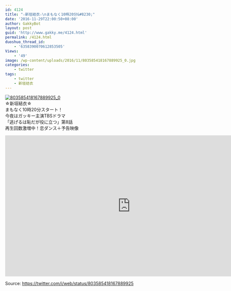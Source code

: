 ```yaml
---
id: 4124
title: "☆新垣結衣☆\nまもなく10時20分&#8230;"
date: '2016-11-29T22:00:50+08:00'
author: GakkyBot
layout: post
guid: 'http://www.gakky.me/4124.html'
permalink: /4124.html
duoshuo_thread_id:
    - '6358390070612853505'
Views:
    - '49'
image: /wp-content/uploads/2016/11/803585418167889925_0.jpg
categories:
    - twitter
tags:
    - twitter
    - 新垣结衣
---
```


[![803585418167889925_0](http://www.yui-aragaki.org/wp-content/uploads/2016/11/803585418167889925_0.jpg)](http://www.yui-aragaki.org/wp-content/uploads/2016/11/803585418167889925_0.jpg)  
☆新垣結衣☆  
まもなく10時20分スタート！  
今夜はガッキー主演TBSドラマ  
「逃げるは恥だが役に立つ」第8話  
再生回数激増中！恋ダンス＋予告映像  
<iframe allowfullscreen="" frameborder="0" height="456" loading="lazy" src="https://www.youtube.com/embed/EIw5QcCyMno?feature=oembed" width="810"></iframe>  
  
Source: <https://twitter.com/i/web/status/803585418167889925>